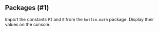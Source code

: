 ## Packages (#1)

Import the constants `PI` and `E` from the `kotlin.math` package. Display their
values on the console.